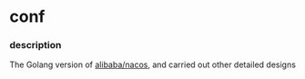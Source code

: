 # conf

### description

The Golang version of [alibaba/nacos](https://github.com/alibaba/nacos), and carried out other detailed designs